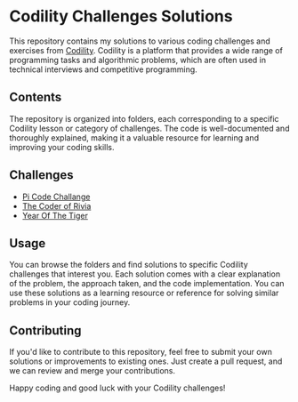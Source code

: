 # Codility Challenges Solutions

This repository contains my solutions to various coding challenges and exercises from [Codility](https://www.codility.com/). Codility is a platform that provides a wide range of programming tasks and algorithmic problems, which are often used in technical interviews and competitive programming.

## Contents

The repository is organized into folders, each corresponding to a specific Codility lesson or category of challenges. The code is well-documented and thoroughly explained, making it a valuable resource for learning and improving your coding skills.

## Challenges

- [Pi Code Challange](https://app.codility.com/programmers/challenges/pi_challenge_2023/)
- [The Coder of Rivia](https://app.codility.com/programmers/challenges/the_coder_of_rivia_2021/)
- [Year Of The Tiger](https://app.codility.com/programmers/challenges/year_of_the_tiger_2022/)

## Usage

You can browse the folders and find solutions to specific Codility challenges that interest you. Each solution comes with a clear explanation of the problem, the approach taken, and the code implementation. You can use these solutions as a learning resource or reference for solving similar problems in your coding journey.

## Contributing

If you'd like to contribute to this repository, feel free to submit your own solutions or improvements to existing ones. Just create a pull request, and we can review and merge your contributions.

Happy coding and good luck with your Codility challenges!
